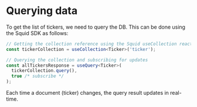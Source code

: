 # Querying data

To get the list of tickers, we need to query the DB. This can be done using the Squid SDK as follows:

```typescript
// Getting the collection reference using the Squid useCollection react hook
const tickerCollection = useCollection<Ticker>('ticker');

// Querying the collection and subscribing for updates
const allTickersResponse = useQuery<Ticker>(
  tickerCollection.query(),
  true /* subscribe */
);
```

Each time a document (ticker) changes, the query result updates in real-time.
